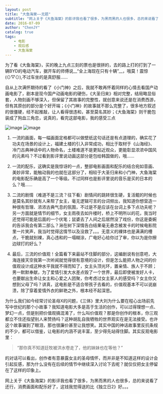 ```yaml
---
layout: post
title: "大鱼海棠——无题"
subtitle: "网上关于《大鱼海棠》的影评我也看了很多，为黑而黑的人也很多，总的来说看了还行，消费画面和配乐好了，这钱我觉得送的比《独立日2》好。。。"
date: 2016-07-09
author: "ChenJY"
catalog: true
tags: 
    - 电影
    - 观后感
    - 大鱼海棠
---
```


为了看《大鱼海棠》，买的晚上九点三刻的票也是很拼的，去的路上打的打到了一辆BYD的电动汽车，据开车的师傅说__“全上海现在只有十辆”__，哦莫！震惊(⊙▽⊙),不过车坐的是真舒服……

自从上次满怀期待的看了《小门神》之后，我就不敢再怀着同样的心情去看国产动画电影了，剧本是现今国产动画电影的硬伤，《大圣归来》相对完整，结局略显俗套，人物刻画不够深入，但保留了其故事的完整性，就创意来说还是在消费西游，但有其原创的部分是个好开端；《小门神》的故事就不那么完整了，很多地方叙述的很僵硬，经不起推敲，让人看得很违和，甚至莫名其妙；《大鱼海棠》则干脆包装成了狗血三角恋，说真的，看完这部电影，我的感受三点


![image](http://o9oomuync.bkt.clouddn.com/20140104200345_54rMF.thumb.600_0.jpeg)
![image](http://o9oomuync.bkt.clouddn.com/t012c4a5637b9fda886.png)

1. 一流的画面，每一幅画面定格都可以做壁纸这句话还是有点道理的，确实花了功夫在场景的设计上，福建土楼的引入非常成功，相比于取材于《山海经》、冷门古典神话中的人物命名，土楼难道不是更贴近观众，更能彰显浓浓中国风的元素吗？不过看到影评里说动画这部分是包给韩国做的，哦……

2. 一流的配乐，这确实是我惊讶的一点，整部电影画面和配乐的结合宛如音画、美妙非常，能触动我的也就在这部分了，相较于大圣归来和小门神，大鱼海棠的电影配乐确是高了一个等级。不过同样也是影评里说的音乐是买的日本的么？哦……

3. 二流的剧情（难道不是三流？往下看）剧情间的跳转很生硬，复活鲲的时候也是莫名其妙就有人来帮了女主，毫无逻辑可言的台词频出，我知道你想营造一种很有哲理、浓浓古典气息的氛围，不过是不是应该在台词上多下点功夫呢？另一方面就是情节的细节，女主雨夜去如升楼时，桥上不明所以的花，我当时还觉得可能是后面的一个伏笔；鼠婆去了人间之后居然没了戏份，你这是委婉的告诉我会有第二部么？湫在树下深情告白结果毫无悬念被发卡的时候电影院里一片笑声，我当时觉得这情节以及没救了。。。无意义的裸体也是满满的槽点，干脆就别裸，真心违和的一塌糊涂，广电好心给你过了审，你以为是你擦边球打的好么？

4. 最后，三流的价值观！全篇看下来最站不住脚的部分，这编剧说有创意吧，大海连接天空我第一次听闻就觉得很有意境的设计，但是怎么能把人物之间的价值观设计成这种水平我就不得而知了，女主头顶光环，置亲情、族人于不顾；男一默默奉献，为了爱情引发大水差点毁了一个世界，最后即使被发好人卡，也要献出生命让女主和心爱之人团聚，你考虑过女主家人的感受吗？女主你又想到父母了吗？讲真，这电影是不适合带孩子去看的，价值观基本不可以说崩溃，除了穿着爱情外衣的鲜艳之外，根本经不起深思。

为什么我们如今经常讨论圣母X的问题，《三体》里大刘为什么要在程心出场前先写中世纪的那个小故事？我知道电影大多是高于生活的创作，可以过得理想一点、梦幻一点，但是别把价值观搞混淆了，什么叫价值观？那是你创作的根本，你三观都立不住还指望别人来赞扬吗？这种胡乱自我牺牲的世界观实在是无法接受。也许这个故事骗到了眼泪，那也很廉价甚至让我想笑。其实中国的神话故事里反抗条规的不少，都可以借鉴，让电影的内涵不说丰富，至少得先站得住脚。其实反观电影里：

> “那你真不知道廷牧被洪水卷走了，他的妹妹也在等他？”

的对话可以看出，创作者有意暴露女主的圣母情怀，而并非是不知道这样的设计会引起反感，那为什么没有在后续的情节中继续深入讨论下去呢？就仅仅把女主停留在了这样的印象上。

网上关于《大鱼海棠》的影评我也看了很多，为黑而黑的人也很多，总的来说看了还行，消费画面和配乐好了，这钱我觉得送的比《独立日2》好。。。

